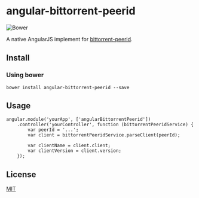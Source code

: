 # angular-bittorrent-peerid

![Bower](https://img.shields.io/bower/v/angular-bittorrent-peerid.svg)

A native AngularJS implement for [bittorrent-peerid](https://github.com/fisch0920/bittorrent-peerid).

## Install

### Using bower
    bower install angular-bittorrent-peerid --save

## Usage
    angular.module('yourApp', ['angularBittorrentPeerid'])
        .controller('yourController', function (bittorrentPeeridService) {
            var peerId = '...';
            var client = bittorrentPeeridService.parseClient(peerId);
            
            var clientName = client.client;
            var clientVersion = client.version;
        });

## License
[MIT](https://github.com/mayswind/angular-bittorrent-peerid/blob/master/LICENSE)
